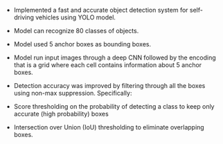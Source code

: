 - Implemented a fast and accurate object detection system for self-driving vehicles using YOLO model.

- Model can recognize 80 classes of objects.

- Model used 5 anchor boxes as bounding boxes.

- Model run input images through a deep CNN followed by the encoding that is a grid where each cell contains information about 5 anchor boxes.

- Detection accuracy was improved by filtering through all the boxes using non-max suppression. Specifically:

- Score thresholding on the probability of detecting a class to keep only accurate (high probability) boxes

- Intersection over Union (IoU) thresholding to eliminate overlapping boxes.
